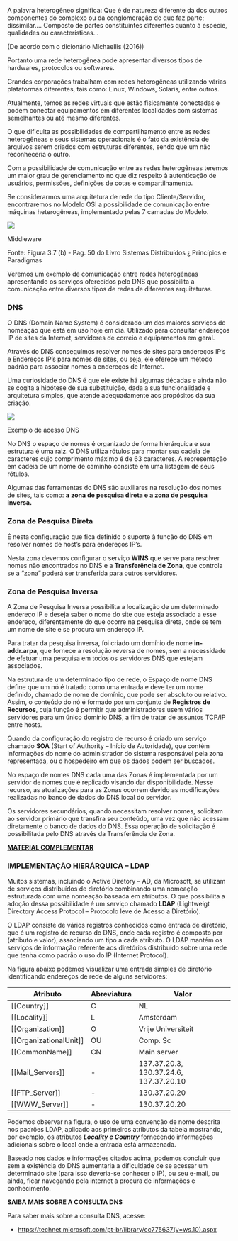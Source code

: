 A palavra heterogêneo significa: Que é de natureza diferente da dos outros componentes do complexo ou da conglomeração de que faz parte; dissimilar.... Composto de partes constituintes diferentes quanto à espécie, qualidades ou características...

(De acordo com o dicionário Michaellis (2016))

Portanto uma rede heterogênea pode apresentar diversos tipos de hardwares, protocolos ou softwares.

Grandes corporações trabalham com redes heterogêneas utilizando várias plataformas diferentes, tais como: Linux, Windows, Solaris, entre outros.

Atualmente, temos as redes virtuais que estão fisicamente conectadas e podem conectar equipamentos em diferentes localidades com sistemas semelhantes ou até mesmo diferentes.

O que dificulta as possibilidades de compartilhamento entre as redes heterogêneas e seus sistemas operacionais é o fato da existência de arquivos serem criados com estruturas diferentes, sendo que um não reconheceria o outro.

Com a possibilidade de comunicação entre as redes heterogêneas teremos um maior grau de gerenciamento no que diz respeito à autenticação de usuários, permissões, definições de cotas e compartilhamento.

Se considerarmos uma arquitetura de rede do tipo Cliente/Servidor, encontraremos no Modelo OSI a possibilidade de comunicação entre máquinas heterogêneas, implementado pelas 7 camadas do Modelo.

[![](https://img.uninove.br/static/0/0/0/0/0/0/0/3/1/2/2/312294/22669.png)](https://img.uninove.br/static/0/0/0/0/0/0/0/3/1/2/2/312294/22669.png)

Middleware

Fonte: Figura 3.7 (b) - Pag. 50 do Livro Sistemas Distribuídos ¿ Princípios e Paradigmas

Veremos um exemplo de comunicação entre redes heterogêneas apresentando os serviços oferecidos pelo DNS que possibilita a comunicação entre diversos tipos de redes de diferentes arquiteturas.

### **DNS**

O DNS (Domain Name System) é considerado um dos maiores serviços de nomeação que está em uso hoje em dia. Utilizado para consultar endereços IP de sites da Internet, servidores de correio e equipamentos em geral.

Através do DNS conseguimos resolver nomes de sites para endereços IP’s e Endereços IP’s para nomes de sites, ou seja, ele oferece um método padrão para associar nomes a endereços de Internet.

Uma curiosidade do DNS é que ele existe há algumas décadas e ainda não se cogita a hipótese de sua substituição, dada a sua funcionalidade e arquitetura simples, que atende adequadamente aos propósitos da sua criação.

[![](https://img.uninove.br/static/0/0/0/0/0/0/0/2/9/3/1/293100/18554.jpg)](https://img.uninove.br/static/0/0/0/0/0/0/0/2/9/3/1/293100/18554.jpg)

Exemplo de acesso DNS

No DNS o espaço de nomes é organizado de forma hierárquica e sua estrutura é uma raiz. O DNS utiliza rótulos para montar sua cadeia de caracteres cujo comprimento máximo é de 63 caracteres. A representação em cadeia de um nome de caminho consiste em uma listagem de seus rótulos.

Algumas das ferramentas do DNS são auxiliares na resolução dos nomes de sites, tais como: **a** **zona de pesquisa direta e a zona de pesquisa inversa.**

### **Zona de Pesquisa Direta**

É nesta configuração que fica definido o suporte à função do DNS em resolver nomes de host’s para endereços IP’s.

Nesta zona devemos configurar o serviço **WINS** que serve para resolver nomes não encontrados no DNS e a **Transferência de Zona**, que controla se a “zona” poderá ser transferida para outros servidores.

### **Zona de Pesquisa Inversa**

A Zona de Pesquisa Inversa possibilita a localização de um determinado endereço IP e deseja saber o nome do site que esteja associado a esse endereço, diferentemente do que ocorre na pesquisa direta, onde se tem um nome de site e se procura um endereço IP.

Para tratar da pesquisa inversa, foi criado um domínio de nome **in-addr.arpa**, que fornece a resolução reversa de nomes, sem a necessidade de efetuar uma pesquisa em todos os servidores DNS que estejam associados.

Na estrutura de um determinado tipo de rede, o Espaço de nome DNS define que um nó é tratado como uma entrada e deve ter um nome definido, chamado de nome de domínio, que pode ser absoluto ou relativo. Assim, o conteúdo do nó é formado por um conjunto de **Registros de Recursos**, cuja função é permitir que administradores usem vários servidores para um único domínio DNS, a fim de tratar de assuntos TCP/IP entre hosts.

Quando da configuração do registro de recurso é criado um serviço chamado **SOA** (Start of Authority – Início de Autoridade), que contém informações do nome do administrador do sistema responsável pela zona representada, ou o hospedeiro em que os dados podem ser buscados.

No espaço de nomes DNS cada uma das Zonas é implementada por um servidor de nomes que é replicado visando dar disponibilidade. Nesse recurso, as atualizações para as Zonas ocorrem devido as modificações realizadas no banco de dados do DNS local do servidor.

Os servidores secundários, quando necessitam resolver nomes, solicitam ao servidor primário que transfira seu conteúdo, uma vez que não acessam diretamente o banco de dados do DNS. Essa operação de solicitação é possibilitada pelo DNS através da Transferência de Zona.

[**MATERIAL COMPLEMENTAR**](https://img.uninove.br/static/0/0/0/0/0/0/0/3/2/6/8/326883/index.html)

### **IMPLEMENTAÇÃO HIERÁRQUICA – LDAP**

Muitos sistemas, incluindo o Active Diretory – AD, da Microsoft, se utilizam de serviços distribuídos de diretório combinando uma nomeação estruturada com uma nomeação baseada em atributos. O que possibilita a adoção dessa possibilidade é um serviço chamado **LDAP** (Lightweigt Directory Access Protocol – Protocolo leve de Acesso a Diretório).

O LDAP consiste de vários registros conhecidos como entrada de diretório, que é um registro de recurso do DNS, onde cada registro é composto por (atributo e valor), associando um tipo a cada atributo. O LDAP mantém os serviços de informação referente aos diretórios distribuído sobre uma rede que tenha como padrão o uso do IP (Internet Protocol).

Na figura abaixo podemos visualizar uma entrada simples de diretório identificando endereços de rede de alguns servidores:

|Atributo|Abreviatura|Valor|
|---|---|---|
|[[Country]]|C|NL|
|[[Locality]]|L|Amsterdam|
|[[Organization]]|O|Vrije Universiteit|
|[[OrganizationalUnit]]|OU|Comp. Sc|
|[[CommonName]]|CN|Main server|
|[[Mail_Servers]]|-|137.37.20.3, 130.37.24.6, 137.37.20.10|
|[[FTP_Server]]|-|130.37.20.20|
|[[WWW_Server]]|-|130.37.20.20|

  
  

Podemos observar na figura, o uso de uma convenção de nome descrita nos padrões LDAP, aplicado aos primeiros atributos da tabela mostrando, por exemplo, os atributos _**Locality e Country**_ fornecendo informações adicionais sobre o local onde a entrada está armazenada.

Baseado nos dados e informações citados acima, podemos concluir que sem a existência do DNS aumentaria a dificuldade de se acessar um determinado site (para isso deveria-se conhecer o IP), ou seu e-mail, ou ainda, ficar navegando pela internet a procura de informações e conhecimento.

**SAIBA MAIS SOBRE A CONSULTA DNS**

Para saber mais sobre a consulta DNS, acesse:

- https://technet.microsoft.com/pt-br/library/cc775637(v=ws.10).aspx